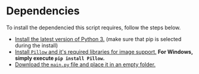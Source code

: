 # Dependencies
To install the dependencied this script requires, follow the steps below.

* [Install the latest version of Python 3.](https://www.python.org/downloads/) (make sure that pip is selected during the install)
* [Install `Pillow` and it's required libraries for image support.](https://pillow.readthedocs.io/en/stable/installation.html#building-on-macos)
**For Windows, simply execute `pip install Pillow`.**
* [Download the `main.py` file and place it in an empty folder.](main.py)
